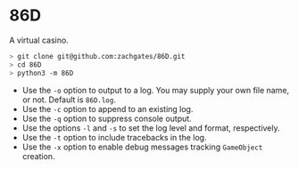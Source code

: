 # 86D
A virtual casino.

```bash
> git clone git@github.com:zachgates/86D.git
> cd 86D
> python3 -m 86D
```

* Use the `-o` option to output to a log. You may supply your own file name, or not. Default is `86D.log`.
* Use the `-c` option to append to an existing log.
* Use the `-q` option to suppress console output.
* Use the options `-l` and `-s` to set the log level and format, respectively.
* Use the `-t` option to include tracebacks in the log.
* Use the `-x` option to enable debug messages tracking `GameObject` creation.
